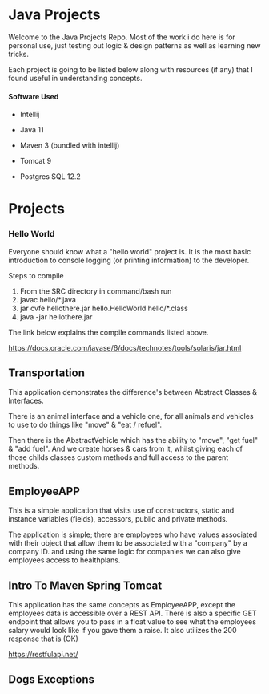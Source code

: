 # Java Projects

Welcome to the Java Projects Repo. Most of the work i do here is for personal use, just testing out logic & design patterns as well as learning new tricks.

Each project is going to be listed below along with resources (if any) that I found useful in understanding concepts.

#### Software Used

- Intellij

- Java 11

- Maven 3 (bundled with intellij)

- Tomcat 9

- Postgres SQL 12.2



# Projects

### Hello World

Everyone should know what a "hello world" project is. It is the most basic introduction to console logging (or printing information) to the developer. 

Steps to compile

1. From the SRC directory in command/bash run
2. javac hello/*.java
3. jar cvfe hellothere.jar hello.HelloWorld hello/*.class
4. java -jar hellothere.jar

The link below explains the compile commands listed above.

https://docs.oracle.com/javase/6/docs/technotes/tools/solaris/jar.html



## Transportation

This application demonstrates the difference's between Abstract Classes & Interfaces.

There is an animal interface and a vehicle one, for all animals and vehicles to use to do things like "move" & "eat / refuel".

Then there is the AbstractVehicle which has the ability to "move", "get fuel" & "add fuel". And we create horses & cars from it, whilst giving each of those childs classes custom methods and full access to the parent methods.



## EmployeeAPP

This is a simple application that visits use of constructors, static and instance variables (fields), accessors, public and private methods.

The application is simple; there are employees who have values associated with their object that allow them to be associated with a "company" by a company ID. and using the same logic for companies we can also give employees access to healthplans.



## Intro To Maven Spring Tomcat

This application has the same concepts as EmployeeAPP, except the employees data is accessible over a REST API. There is also a specific GET endpoint that allows you to pass in a float value to see what the employees salary would look like if you gave them a raise. It also utilizes the 200 response that is (OK)

https://restfulapi.net/





## Dogs Exceptions

